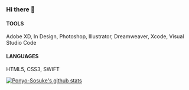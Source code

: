 ### Hi there 👋

<!--
**ponyo-sosuke/ponyo-sosuke** is a ✨ _special_ ✨ repository because its `README.md` (this file) appears on your GitHub profile.

Here are some ideas to get you started:

- 🔭 I’m currently working on ... UI UX design
- 🌱 I’m currently learning ... development (front-end)
- 👯 I’m looking to collaborate on ...
- 🤔 I’m looking for help with ...
- 💬 Ask me about ...
- 📫 How to reach me: ...
- 😄 Pronouns: ... wellness
- ⚡ Fun fact: ... 
-->

#### TOOLS
Adobe XD, In Design, Photoshop, Illustrator, Dreamweaver, Xcode, Visual Studio Code<br>

#### LANGUAGES
HTML5, CSS3, SWIFT<br>

[![Ponyo-Sosuke's github stats](https://github-readme-stats.vercel.app/api?username=ponyo-sosuke)](https://github.com/anuraghazra/github-readme-stats)
